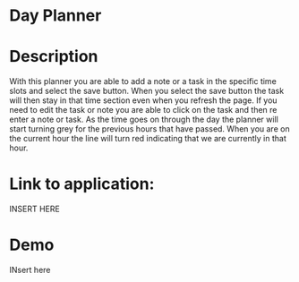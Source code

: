 
# Day Planner



# Description

With this planner you are able to add a note or a task in the specific time slots and select the save button. When you select the save button the task will then stay in that time section even when you refresh the page. If you need to edit the task or note you are able to click on the task and then re enter a note or task. As the time goes on through the day the planner will start turning grey for the previous hours that have passed. When you are on the current hour the line will turn red indicating that we are currently in that hour.


# Link to application:
INSERT HERE


# Demo 
INsert here 


